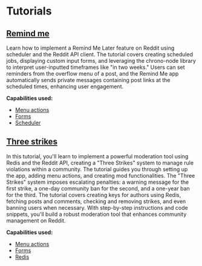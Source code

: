 # Tutorials

## [Remind me](./tutorials/remind_me.md)

Learn how to implement a Remind Me Later feature on Reddit using scheduler and the Reddit API client. The tutorial covers creating scheduled jobs, displaying custom input forms, and leveraging the chrono-node library to interpret user-inputted timeframes like "in two weeks." Users can set reminders from the overflow menu of a post, and the Remind Me app automatically sends private messages containing post links at the scheduled times, enhancing user engagement.

**Capabilities used:**

- [Menu actions](../menu_actions)
- [Forms](../forms)
- [Scheduler](../scheduler)

## [Three strikes](./tutorials/three_strikes.md)

In this tutorial, you'll learn to implement a powerful moderation tool using Redis and the Reddit API, creating a "Three Strikes" system to manage rule violations within a community. The tutorial guides you through setting up the app, adding menu actions, and creating mod functionalities. The "Three Strikes" system imposes escalating penalties: a warning message for the first strike, a one-day community ban for the second, and a one-year ban for the third. The tutorial covers creating keys for authors using Redis, fetching posts and comments, checking and removing strikes, and even banning users when necessary. With step-by-step instructions and code snippets, you'll build a robust moderation tool that enhances community management on Reddit.

**Capabilities used:**

- [Menu actions](../menu_actions)
- [Forms](../forms)
- [Redis](../redis)
